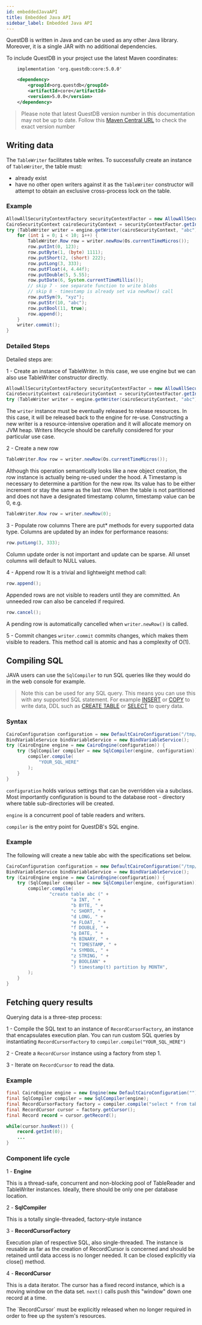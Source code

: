 ```yaml
---
id: embeddedJavaAPI
title: Embedded Java API
sidebar_label: Embedded Java API
---
```


QuestDB is written in Java and can be used as any other Java library. Moreover, it is a single JAR with no additional dependencies.

To include QuestDB in your project use the latest Maven coordinates:

<!--DOCUSAURUS_CODE_TABS-->
<!--gradle-->
```shell script
    implementation 'org.questdb:core:5.0.0'
```
<!--maven-->
```xml
    <dependency>
        <groupId>org.questdb</groupId>
        <artifactId>core</artifactId>
        <version>5.0.0</version>
    </dependency>
```
<!--END_DOCUSAURUS_CODE_TABS-->

>Please note that latest QuestDB version number in this documentation may not be up to date. Follow this
><a href="https://search.maven.org/artifact/org.questdb/core" target="_blank">Maven Central URL</a> to check the exact version number

## Writing data

The `TableWriter` facilitates table writes. To successfully create an instance of `TableWriter`, the table must:
- already exist
- have no other open writers against it as the `TableWriter` constructor will attempt to obtain an exclusive
cross-process lock on the table.

### Example

~~~ java
AllowAllSecurityContextFactory securityContextFactor = new AllowAllSecurityContextFactory();
CairoSecurityContext cairoSecurityContext = securityContextFactor.getInstance("admin");
try (TableWriter writer = engine.getWriter(cairoSecurityContext, "abc")) {
    for (int i = 0; i < 10; i++) {
        TableWriter.Row row = writer.newRow(Os.currentTimeMicros());
        row.putInt(0, 123);
        row.putByte(1, (byte) 1111);
        row.putShort(2, (short) 222);
        row.putLong(3, 333);
        row.putFloat(4, 4.44f);
        row.putDouble(5, 5.55);
        row.putDate(6, System.currentTimeMillis());
        // skip 7 - see separate function to write blobs
        // skip 8 - timestamp is already set via newRow() call
        row.putSym(9, "xyz");
        row.putStr(10, "abc");
        row.putBool(11, true);
        row.append();
    }
    writer.commit();
}
~~~

### Detailed Steps
Detailed steps are:

1 - Create an instance of TableWriter. In this case, we use engine but we can also use TableWriter constructor directly.
~~~ java
AllowAllSecurityContextFactory securityContextFactor = new AllowAllSecurityContextFactory();
CairoSecurityContext cairoSecurityContext = securityContextFactor.getInstance("admin");
try (TableWriter writer = engine.getWriter(cairoSecurityContext, "abc")) {
~~~
The `writer` instance must be eventually released to release resources.
In this case, it will be released back to the engine for re-use.
Constructing a new writer is a resource-intensive operation and it will allocate memory on JVM heap.
Writers lifecycle should be carefully considered for your particular use case.

2 - Create a new row
~~~ java
TableWriter.Row row = writer.newRow(Os.currentTimeMicros());
~~~
Although this operation semantically looks like a new object creation, the row instance is actually being re-used under
the hood. A Timestamp is necessary to determine a partition for the new row. Its value has to be
either increment or stay the same as the last row. When the table is not partitioned and does not have a
designated timestamp column, timestamp value can be 0, e.g.
~~~ java
TableWriter.Row row = writer.newRow(0);
~~~

3 - Populate row columns
There are put* methods for every supported data type. Columns are updated by an index for performance reasons:
~~~ java
row.putLong(3, 333);
~~~

Column update order is not important and update can be sparse. All unset columns will default to NULL values.

4 - Append row
It is a trivial and lightweight method call:

~~~ java
row.append();
~~~
Appended rows are not visible to readers until they are committed. An unneeded row can also be canceled if required.
~~~ java
row.cancel();
~~~

A pending row is automatically cancelled when `writer.newRow()` is called.

5 - Commit changes
`writer.commit` commits changes, which makes them visible to readers.
This method call is atomic and has a complexity of O(1).

## Compiling SQL

JAVA users can use the `SqlCompiler` to run SQL queries like they would do in the web console for example.

> Note this can be used for any SQL query. This means you can use this with any supported SQL statement. For example
> [INSERT](sqlINSERT.md) or [COPY](copy.md) to write data, DDL such as [CREATE TABLE](createTable.md) or [SELECT](sqlSELECT.md) to query data.

### Syntax
```java
CairoConfiguration configuration = new DefaultCairoConfiguration("/tmp/my_database");
BindVariableService bindVariableService = new BindVariableService();
try (CairoEngine engine = new CairoEngine(configuration)) {
    try (SqlCompiler compiler = new SqlCompiler(engine, configuration)) {
        compiler.compile(
            "YOUR_SQL_HERE"
        );
    }
}
```

`configuration` holds various settings that can be overridden via a subclass.
Most importantly configuration is bound to the database root - directory where table sub-directories will be created.

`engine` is a concurrent pool of table readers and writers.

`compiler` is the entry point for QuestDB's SQL engine.

### Example
The following will create a new table abc with the specifications set below.

```java
CairoConfiguration configuration = new DefaultCairoConfiguration("/tmp/my_database");
BindVariableService bindVariableService = new BindVariableService();
try (CairoEngine engine = new CairoEngine(configuration)) {
    try (SqlCompiler compiler = new SqlCompiler(engine, configuration)) {
        compiler.compile(
                "create table abc (" +
                        "a INT, " +
                        "b BYTE, " +
                        "c SHORT, " +
                        "d LONG, " +
                        "e FLOAT, " +
                        "f DOUBLE, " +
                        "g DATE, " +
                        "h BINARY, " +
                        "t TIMESTAMP, " +
                        "x SYMBOL, " +
                        "z STRING, " +
                        "y BOOLEAN" +
                        ") timestamp(t) partition by MONTH",
        );
    }
}
```

## Fetching query results

Querying data is a three-step process:

1 - Compile the SQL text to an instance of `RecordCursorFactory`, an instance that encapsulates execution plan. You can
run custom SQL queries by instantiating `RecordCursorFactory` to `compiler.compile("YOUR_SQL_HERE")`

2 - Create a `RecordCursor` instance using a factory from step 1.

3 - Iterate on `RecordCursor` to read the data.

### Example
~~~ java
final CairoEngine engine = new Engine(new DefaultCairoConfiguration(""));
final SqlCompiler compiler = new SqlCompiler(engine);
final RecordCursorFactory factory = compiler.compile("select * from table");
final RecordCursor cursor = factory.getCursor();
final Record record = cursor.getRecord();

while(cursor.hasNext()) {
    record.getInt(0);
    ...
}
~~~

### Component life cycle
1 - **Engine**

This is a thread-safe, concurrent and non-blocking pool of TableReader and TableWriter instances.
Ideally, there should be only one per database location.

2 - **SqlCompiler**

This is a totally single-threaded, factory-style instance

3 - **RecordCursorFactory**

Execution plan of respective SQL, also single-threaded.
The instance is reusable as far as the creation of RecordCursor is concerned and should be
retained until data access is no longer needed. It can be closed explicitly via close() method.

4 - **RecordCursor**

This is a data iterator. The cursor has a fixed record instance, which is a moving window on the data set. `next()`
calls push this "window" down one record at a time.


<aside class="important">
<p> The `RecordCursor` must be explicitly released when no longer required in order to free up the system's resources.
</p>
</aside>
